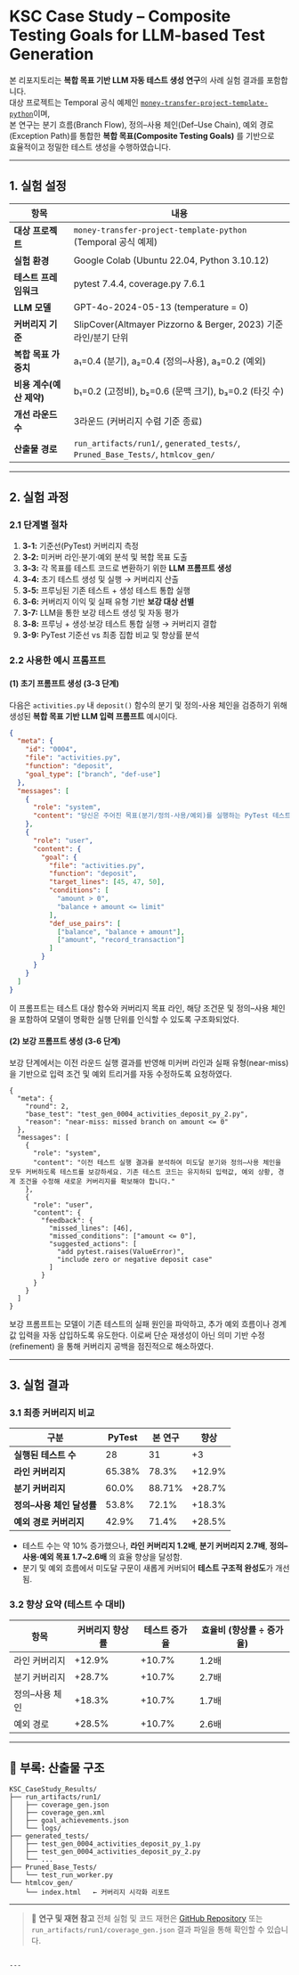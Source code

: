 # KSC Case Study – Composite Testing Goals for LLM-based Test Generation

본 리포지토리는 **복합 목표 기반 LLM 자동 테스트 생성 연구**의 사례 실험 결과를 포함합니다.  
대상 프로젝트는 Temporal 공식 예제인 [`money-transfer-project-template-python`](https://github.com/temporalio/money-transfer-project-template-python)이며,  
본 연구는 분기 흐름(Branch Flow), 정의–사용 체인(Def–Use Chain), 예외 경로(Exception Path)를 통합한 **복합 목표(Composite Testing Goals)** 를 기반으로  
효율적이고 정밀한 테스트 생성을 수행하였습니다.

---

## 1. 실험 설정

| 항목 | 내용 |
|------|------|
| **대상 프로젝트** | `money-transfer-project-template-python` (Temporal 공식 예제) |
| **실험 환경** | Google Colab (Ubuntu 22.04, Python 3.10.12) |
| **테스트 프레임워크** | pytest 7.4.4, coverage.py 7.6.1 |
| **LLM 모델** | GPT-4o-2024-05-13 (temperature = 0) |
| **커버리지 기준** | SlipCover(Altmayer Pizzorno & Berger, 2023) 기준 라인/분기 단위 |
| **복합 목표 가중치** | a₁=0.4 (분기), a₂=0.4 (정의–사용), a₃=0.2 (예외) |
| **비용 계수(예산 제약)** | b₁=0.2 (고정비), b₂=0.6 (문맥 크기), b₃=0.2 (타깃 수) |
| **개선 라운드 수** | 3라운드 (커버리지 수렴 기준 종료) |
| **산출물 경로** | `run_artifacts/run1/`, `generated_tests/`, `Pruned_Base_Tests/`, `htmlcov_gen/` |

---

## 2. 실험 과정

### 2.1 단계별 절차
1. **3-1:** 기준선(PyTest) 커버리지 측정  
2. **3-2:** 미커버 라인·분기·예외 분석 및 복합 목표 도출  
3. **3-3:** 각 목표를 테스트 코드로 변환하기 위한 **LLM 프롬프트 생성**  
4. **3-4:** 초기 테스트 생성 및 실행 → 커버리지 산출  
5. **3-5:** 프루닝된 기존 테스트 + 생성 테스트 통합 실행  
6. **3-6:** 커버리지 이익 및 실패 유형 기반 **보강 대상 선별**  
7. **3-7:** LLM을 통한 보강 테스트 생성 및 자동 평가  
8. **3-8:** 프루닝 + 생성·보강 테스트 통합 실행 → 커버리지 결합  
9. **3-9:** PyTest 기준선 vs 최종 집합 비교 및 향상률 분석  

### 2.2 사용한 예시 프롬프트

#### (1) 초기 프롬프트 생성 (3-3 단계)

다음은 `activities.py` 내 `deposit()` 함수의 분기 및 정의-사용 체인을 검증하기 위해  
생성된 **복합 목표 기반 LLM 입력 프롬프트** 예시이다.

```json
{
  "meta": {
    "id": "0004",
    "file": "activities.py",
    "function": "deposit",
    "goal_type": ["branch", "def-use"]
  },
  "messages": [
    {
      "role": "system",
      "content": "당신은 주어진 목표(분기/정의-사용/예외)를 실행하는 PyTest 테스트 코드를 생성하는 테스트 생성기입니다. 출력은 반드시 마크다운 없이 하나의 JSON 객체로만 구성되어야 하며, 소스 코드는 수정하지 않습니다."
    },
    {
      "role": "user",
      "content": {
        "goal": {
          "file": "activities.py",
          "function": "deposit",
          "target_lines": [45, 47, 50],
          "conditions": [
            "amount > 0",
            "balance + amount <= limit"
          ],
          "def_use_pairs": [
            ["balance", "balance + amount"],
            ["amount", "record_transaction"]
          ]
        }
      }
    }
  ]
}
```

이 프롬프트는 테스트 대상 함수와 커버리지 목표 라인,
해당 조건문 및 정의–사용 체인을 포함하여 모델이 명확한 실행 단위를 인식할 수 있도록 구조화되었다.

#### (2) 보강 프롬프트 생성 (3-6 단계)

보강 단계에서는 이전 라운드 실행 결과를 반영해
미커버 라인과 실패 유형(near-miss) 을 기반으로 입력 조건 및 예외 트리거를 자동 수정하도록 요청하였다.
```
{
  "meta": {
    "round": 2,
    "base_test": "test_gen_0004_activities_deposit_py_2.py",
    "reason": "near-miss: missed branch on amount <= 0"
  },
  "messages": [
    {
      "role": "system",
      "content": "이전 테스트 실행 결과를 분석하여 미도달 분기와 정의–사용 체인을 모두 커버하도록 테스트를 보강하세요. 기존 테스트 코드는 유지하되 입력값, 예외 상황, 경계 조건을 수정해 새로운 커버리지를 확보해야 합니다."
    },
    {
      "role": "user",
      "content": {
        "feedback": {
          "missed_lines": [46],
          "missed_conditions": ["amount <= 0"],
          "suggested_actions": [
            "add pytest.raises(ValueError)",
            "include zero or negative deposit case"
          ]
        }
      }
    }
  ]
}
```

보강 프롬프트는 모델이 기존 테스트의 실패 원인을 파악하고,
추가 예외 흐름이나 경계값 입력을 자동 삽입하도록 유도한다.
이로써 단순 재생성이 아닌 의미 기반 수정(refinement) 을 통해 커버리지 공백을 점진적으로 해소하였다.


---

## 3. 실험 결과

### 3.1 최종 커버리지 비교

| 구분               | PyTest | 본 연구   | 향상     |
| ---------------- | ------ | ------ | ------ |
| **실행된 테스트 수**    | 28     | 31     | +3     |
| **라인 커버리지**      | 65.38% | 78.3%  | +12.9% |
| **분기 커버리지**      | 60.0%  | 88.71% | +28.7% |
| **정의–사용 체인 달성률** | 53.8%  | 72.1%  | +18.3% |
| **예외 경로 커버리지**   | 42.9%  | 71.4%  | +28.5% |

* 테스트 수는 약 10% 증가했으나, **라인 커버리지 1.2배**, **분기 커버리지 2.7배**,
  **정의–사용·예외 목표 1.7~2.6배** 의 효율 향상을 달성함.
* 분기 및 예외 흐름에서 미도달 구문이 새롭게 커버되어 **테스트 구조적 완성도**가 개선됨.

### 3.2 향상 요약 (테스트 수 대비)

| 항목       | 커버리지 향상률 | 테스트 증가율 | 효율비 (향상률 ÷ 증가율) |
| -------- | -------- | ------- | --------------- |
| 라인 커버리지  | +12.9%   | +10.7%  | 1.2배            |
| 분기 커버리지  | +28.7%   | +10.7%  | 2.7배            |
| 정의–사용 체인 | +18.3%   | +10.7%  | 1.7배            |
| 예외 경로    | +28.5%   | +10.7%  | 2.6배            |

---

## 📂 부록: 산출물 구조

```
KSC_CaseStudy_Results/
├── run_artifacts/run1/
│   ├── coverage_gen.json
│   ├── coverage_gen.xml
│   ├── goal_achievements.json
│   └── logs/
├── generated_tests/
│   ├── test_gen_0004_activities_deposit_py_1.py
│   ├── test_gen_0004_activities_deposit_py_2.py
│   └── ...
├── Pruned_Base_Tests/
│   └── test_run_worker.py
└── htmlcov_gen/
    └── index.html   ← 커버리지 시각화 리포트
```

---

> 📘 **연구 및 재현 참고**
> 전체 실험 및 코드 재현은 [GitHub Repository](https://github.com/hello-suji/KSC-CaseStudy)
> 또는 `run_artifacts/run1/coverage_gen.json` 결과 파일을 통해 확인할 수 있습니다.

```

---
